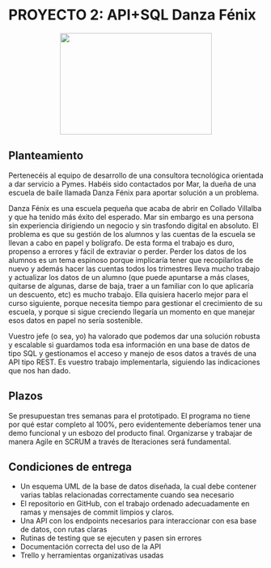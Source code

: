 
<h1>PROYECTO 2: API+SQL Danza Fénix</h1>

<p align="center">
  <img src="https://www.fenixdanza.com.mx/wp-content/uploads/2019/10/logo-fenix-danza.png" alt="" width="300" height="200">
</p>

<h2>Planteamiento</h2>

Pertenecéis al equipo de desarrollo de una consultora tecnológica orientada a dar servicio a Pymes. Habéis sido contactados por Mar, la dueña de una escuela de baile llamada Danza Fénix para aportar solución a un problema. 

Danza Fénix es una escuela pequeña que acaba de abrir en Collado Villalba y que ha tenido más éxito del esperado. Mar sin embargo es una persona sin experiencia dirigiendo un negocio y sin trasfondo digital en absoluto. El problema es que su gestión de los alumnos y las cuentas de la escuela se llevan a cabo en papel y bolígrafo. De esta forma el trabajo es duro, propenso a errores y fácil de extraviar o perder. Perder los datos de los alumnos es un tema espinoso porque implicaría tener que recopilarlos de nuevo y además hacer las cuentas todos los trimestres lleva mucho trabajo y actualizar los datos de un alumno (que puede apuntarse a más clases, quitarse de algunas, darse de baja, traer a un familiar con lo que aplicaría un descuento, etc) es mucho trabajo. Ella quisiera hacerlo mejor para el curso siguiente, porque necesita tiempo para gestionar el crecimiento de su escuela, y porque si sigue creciendo llegaría un momento en que manejar esos datos en papel no sería sostenible.

Vuestro jefe (o sea, yo) ha valorado que podemos dar una solución robusta y escalable si guardamos toda esa información en una base de datos de tipo SQL y gestionamos el acceso y manejo de esos datos a través de una API tipo REST. Es vuestro trabajo implementarla, siguiendo las indicaciones que nos han dado.

<h2>Plazos</h2>

Se presupuestan tres semanas para el prototipado. El programa no tiene por qué estar completo al 100%, pero evidentemente deberíamos tener una demo funcional y un esbozo del producto final. Organizarse y trabajar de manera Agile en SCRUM a través de Iteraciones será fundamental.



<h2>Condiciones de entrega</h2>

<ul>
 <li>Un esquema UML de la base de datos diseñada, la cual debe contener varias tablas relacionadas correctamente cuando sea necesario</li>
 <li>El repositorio en GitHub, con el trabajo ordenado adecuadamente en ramas y mensajes de commit limpios y claros.</li> 
 <li>Una API con los endpoints necesarios para interaccionar con esa base de datos, con rutas claras</li> 
 <li>Rutinas de testing que se ejecuten y pasen sin errores</li>
 <li>Documentación correcta del uso de la API</li>
 <li>Trello y herramientas organizativas usadas</li>
</ul>
 
